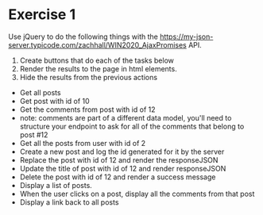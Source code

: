 # Exercise 1

Use jQuery to do the following things with the <https://my-json-server.typicode.com/zachhall/WIN2020_AjaxPromises> API.

1. Create buttons that do each of the tasks below
2. Render the results to the page in html elements.
3. Hide the results from the previous actions

- Get all posts
- Get post with id of 10
- Get the comments from post with id of 12
- note: comments are part of a different data model, you'll need to structure your endpoint to ask for all of the comments that belong to post #12
- Get all the posts from user with id of 2
- Create a new post and log the id generated for it by the server
- Replace the post with id of 12 and render the responseJSON
- Update the title of post with id of 12 and render responseJSON
- Delete the post with id of 12 and render a success message
- Display a list of posts.
- When the user clicks on a post, display all the comments from that post
- Display a link back to all posts
